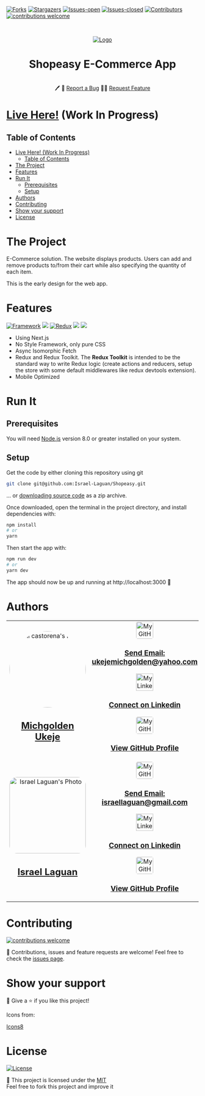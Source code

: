 <!-- PROJECT SHIELDS -->

[![Forks][forks-shield]][forks-url]
[![Stargazers][stars-shield]][stars-url]
[![Issues-open][issues-open-shield]][issues-url]
[![Issues-closed][issues-closed-shield]][issues-url]
[![Contributors][contributors-shield]][contributors-url]
[![contributions welcome][contributions-welcome]][issues-url]

<!-- PROJECT LOGO -->
<br/>
<p align="center">
  <a href="https://github.com/Israel-Laguan/Shopeasy/">
        <img src="https://img.icons8.com/bubbles/100/000000/man-with-glasses-shopping-cart.png"  alt="Logo"/>
  </a>

  <h1 align="center">
	Shopeasy E-Commerce App
  </h1>

  <p align="center">
    <br/>
	  🖊️
    🐞
    <a href="https://github.com/Israel-Laguan/Shopeasy/issues">Report a Bug</a>
    🙋‍♂️
    <a href="https://github.com/Israel-Laguan/Shopeasy/issues">Request Feature</a>
  </p>
</p>

# [Live Here!](https://shopeasy.now.sh/) (Work In Progress)

## Table of Contents

- [Live Here! (Work In Progress)](#live-here-work-in-progress)
  - [Table of Contents](#table-of-contents)
- [The Project](#the-project)
- [Features](#features)
- [Run It](#run-it)
  - [Prerequisites](#prerequisites)
  - [Setup](#setup)
- [Authors](#authors)
- [Contributing](#contributing)
- [Show your support](#show-your-support)
- [License](#license)

# The Project

E-Commerce solution. The website displays products. Users can add and remove products to/from their cart while also specifying the quantity of each item.

This is the early design for the web app.

# Features

[![Framework][badge-framework]][framework-url]
[![][react]][react-url]
[![Redux][badge-redux]][redux-url]
[![][javascript]][javascript-url]
[![][css]][css-url]

- Using Next.js
- No Style Framework, only pure CSS
- Async Isomorphic Fetch
- Redux and Redux Toolkit. The **Redux Toolkit** is intended to be the standard way to write Redux logic (create actions and reducers, setup the store with some default middlewares like redux devtools extension).
- Mobile Optimized

# Run It

## Prerequisites

You will need [Node.js](https://nodejs.org) version 8.0 or greater installed on your system.

## Setup

Get the code by either cloning this repository using git

```bash
git clone git@github.com:Israel-Laguan/Shopeasy.git
```

... or [downloading source code](git@github.com:Israel-Laguan/Shopeasy.git/archive/master.zip) as a zip archive.

Once downloaded, open the terminal in the project directory, and install dependencies with:

```bash
npm install
# or
yarn
```

Then start the app with:

```bash
npm run dev
# or
yarn dev
```

The app should now be up and running at http://localhost:3000 🚀

# Authors

<table style="width:100%">
  <tr>
    <td>
      <div align="center">
        <a href="[./docs/img/photo.png](https://github.com/mikenath223)" target="_blank" rel="author">
          <img src="https://avatars0.githubusercontent.com/u/33323077?s=460&&v=4" style="border-radius: 50%; min-width: 100px;" alt="meli castorena's Photo" width="200px">
        </a>
        <h2>
          <a href="https://michgolden.netlify.com/" target="_blank" rel="author">
              Michgolden Ukeje
          </a>
        </h2>
      </div>
    </td>
        <td>
        <div align="center">
            <a href="mailto:israellaguan@gmail.com" target="_blank" rel="author">
                <img src="https://img.icons8.com/color/48/000000/message-squared.png" style="border-radius: 10%" alt="My GitHub" height="45px">
                <h3>
                    Send Email: <br/>
                    <a href="mailto:ukejemichgolden@yahoo.com">
                        ukejemichgolden@yahoo.com
                    </a>
                </h3>
            </a>
            <a href="https://www.linkedin.com/in/michgoldenukeje/" target="_blank" rel="author">
                <img src="https://img.icons8.com/color/48/000000/linkedin.png" alt="My Linkedin" height="45px">
                <h3>
                    Connect on Linkedin
                </h3>
            </a>
            <a href="https://github.com/mikenath223" target="_blank" rel="author">
                <img src="https://img.icons8.com/color/48/000000/github--v1.png" 
			style="border-radius: 10%" alt="My GitHub" height="45px"
		>
                <h3>
                    View GitHub Profile
                </h3>
            </a>
        </div>
    </td>
  </tr>
  <tr>
    <td>
        <div align="center">
            <a href="./docs/img/photo.png" target="_blank" rel="author">
                <img src="https://avatars2.githubusercontent.com/u/36519478?s=460&v=4" style="border-radius: 10%; min-width: 100px;" alt="Israel Laguan's Photo" width="200px">
            </a>
            <h2>
                <a href="https://israel-laguan.github.io/" target="_blank" rel="author">
                    Israel Laguan
                </a>
            </h2>
        </div>
    </td>
    <td>
        <div align="center">
            <a href="mailto:israellaguan@gmail.com" target="_blank" rel="author">
                <img src="https://img.icons8.com/color/48/000000/message-squared.png" style="border-radius: 10%" alt="My GitHub" height="45px">
                <h3>
                    Send Email: <br/>
                    <a href="mailto:israellaguan@gmail.com">
                        israellaguan@gmail.com
                    </a>
                </h3>
            </a>
            <a href="https://www.linkedin.com/in/israellaguan/" target="_blank" rel="author">
                <img src="https://img.icons8.com/color/48/000000/linkedin.png" alt="My Linkedin" height="45px">
                <h3>
                    Connect on Linkedin
                </h3>
            </a>
            <a href="https://github.com/Israel-Laguan" target="_blank" rel="author">
                <img src="https://img.icons8.com/color/48/000000/github--v1.png" 
			style="border-radius: 10%" alt="My GitHub" height="45px"
		>
                <h3>
                    View GitHub Profile
                </h3>
            </a>
        </div>
    </td>
  </tr>
</table>

# Contributing

[![contributions welcome][contributions-welcome]][issues-url]

🤝 Contributions, issues and feature requests are welcome!
Feel free to check the [issues page][issues-url].

# Show your support

🤗 Give a ⭐️ if you like this project!

Icons from:

<a href="https://icons8.com/icon/13917/full-image">Icons8</a>

# License

[![License][badge-license]](http://badges.mit-license.org)

📝 This project is licensed under the [MIT](LICENSE)\
Feel free to fork this project and improve it

<!-- MARKDOWN LINKS & IMAGES -->

[contributors-shield]: https://img.shields.io/github/contributors/Israel-Laguan/Shopeasy?style=for-the-badge
[contributors-url]: https://github.com/Israel-Laguan/Shopeasy/graphs/contributors
[forks-shield]: https://img.shields.io/github/forks/Israel-Laguan/Shopeasy?style=for-the-badge
[forks-url]: https://github.com/Israel-Laguan/Shopeasy/network/members
[stars-shield]: https://img.shields.io/github/stars/Israel-Laguan/Shopeasy?style=for-the-badge
[stars-url]: https://github.com/Israel-Laguan/Shopeasy/stargazers
[issues-open-shield]: https://img.shields.io/github/issues/Israel-Laguan/Shopeasy?style=for-the-badge
[issues-url]: https://github.com/Israel-Laguan/Shopeasy/issues
[issues-closed-shield]: https://img.shields.io/github/issues-closed/Israel-Laguan/Shopeasy?style=for-the-badge
[badge-framework]: https://img.shields.io/badge/framework-Next.js-000?style=for-the-badge&logo=next.js
[framework-url]: https://nextjs.org/
[badge-redux]: https://img.shields.io/badge/store-Redux-000?style=for-the-badge&logo=redux
[redux-url]: https://redux.js.org/
[contributions-welcome]: https://img.shields.io/badge/contributions-welcome-brightgreen.svg?style=for-the-badge
[badge-license]: https://img.shields.io/:license-mit-blue.svg?style=for-the-badge
[react]: https://img.shields.io/badge/React-16+-61DAFB?style=for-the-badge&logo=react
[javascript]: https://img.shields.io/badge/JAVASCRIPT-ES6%2B-F7DF1E?style=for-the-badge&logo=javascript
[css]: https://img.shields.io/badge/style-CSS-1572B6?style=for-the-badge&logo=css3

<!-- URL -->

[react-url]: https://reactjs.org/
[css-url]: https://www.w3schools.com/css/
[javascript-url]: https://devdocs.io/javascript/
